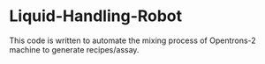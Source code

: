 # Liquid-Handling-Robot
This code is written to automate the mixing process of Opentrons-2 machine to generate recipes/assay.
